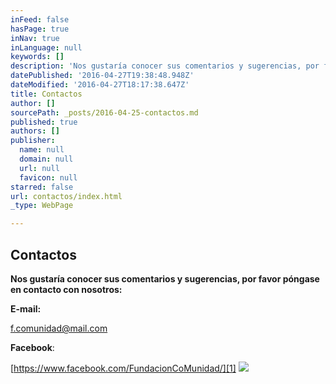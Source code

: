 ```yaml
---
inFeed: false
hasPage: true
inNav: true
inLanguage: null
keywords: []
description: 'Nos gustaría conocer sus comentarios y sugerencias, por favor póngase en contacto con nosotros:'
datePublished: '2016-04-27T19:38:48.948Z'
dateModified: '2016-04-27T18:17:38.647Z'
title: Contactos
author: []
sourcePath: _posts/2016-04-25-contactos.md
published: true
authors: []
publisher:
  name: null
  domain: null
  url: null
  favicon: null
starred: false
url: contactos/index.html
_type: WebPage

---
```

## Contactos

**Nos gustaría conocer sus comentarios y sugerencias, por favor póngase en contacto con nosotros:**

**E-mail:**

[f.comunidad@mail.com][0]

**Facebook**:

[https://www.facebook.com/FundacionCoMunidad/][1]
![](https://the-grid-user-content.s3-us-west-2.amazonaws.com/a8358ec3-0c1e-46b9-bd00-b033361dd21c.jpg)

[0]: f.comunidad@mail.com
[1]: https://www.facebook.com/FundacionCoMunidad/